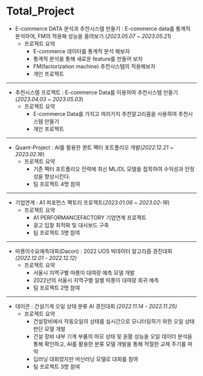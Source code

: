 # Total_Project

- E-commerce DATA 분석과 추천시스템 만들기 : E-commerce data를 통계적 분석하여, FM의 적용해 성능을 올려보기 (*2023.05.07 ~ 2023.05.21*)
    - 프로젝트 요약
        - E-commerce 데이터를 통계적 분석 해보자
        - 통계적 분석을 통해 새로운 feature를 만들어 보자
        - FM(factorization machine) 추천시스템의 적용해보자
        - 개인 프로젝트
---

- 추천시스템 프로젝트 : E-commerce Data를 이용하여 추천시스템 만들기(*2023.04.03 ~ 2023.05.03*)
    - 프로젝트 요약
        - E-commerce Data를 가지고 여러가지 추천알고리즘을 사용하여 추천시스템 만들기
        - 개인 프로젝트
---

- Quant-Project : AI를 활용한 퀀트 팩터 포트폴리오 개발(*2022.12.21 ~ 2023.02.16*)
    - 프로젝트 요약
        - 기존 팩터 포트폴리오 전략에 최신 ML/DL 모델을 접목하여 수익성과 안정성을 향상시킨다.
        - 팀 프로젝트 4명 참여
---

- 기업연계 : A1 퍼포먼스 팩토리 프로젝트(*2023.01.06 ~ 2023.02-16*)
    - 프로젝트 요약
        - A1 PERFORMANCEFACTORY 기업연계 프로젝트
        - 광고 입찰 최적화 및 대시보드 구축
        - 팀 프로젝트 3명 참여

---
- 따릉이수요예측대회(Dacon) : 2022 UOS 빅데이터 알고리즘 경진대회 *(2022.12.01 - 2022.12.12)*
    - 프로젝트 요약
        - 서울시 지역구별 따릉이 대여량 예측 모델 개발
        - 2022년의 서울시 지역구별 일별 따릉이 대여량 회귀 예측
        - 팀 프로젝트 2명 참여
---
- 데이콘 : 건설기계 오일 상태 분류 AI 경진대회 *(2022.11.14 - 2022.11.25)*
    - 프로젝트 요약
        - 건설장비에서 작동오일의 상태를 실시간으로 모니터링하기 위한 오일 상태 판단 모델 개발
        - 건설 장비 내부 기계 부품의 마모 상태 및 윤활 성능을 오일 데이터 분석을 통해 확인하고, AI를 활용한 분류 모델 개발을 통해 적절한 교체 주기를 파악
        - 딥러닝 대회였지만 머신러닝 모델로 대회를 참여
        - 팀 프로젝트 3명 참여
